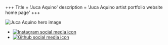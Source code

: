 +++
Title = 'Juca Aquino'
description = 'Juca Aquino artist portfolio website home page'
+++

![Juca Aquino hero image](/images/hero.jpg)

<ul class="social-icons">
    <li>
        <a href="https://instagram.com/jucaqi" target="_blank">
            <img src="/images/instagram.svg" alt="Instagram social media icon">
        </a>
    </li>
    <li>
        <a href="https://github.com/jucaqi" target="_blank">
            <img src="/images/github.svg" alt="Github social media icon">
        </a>
    </li>
</ul>
